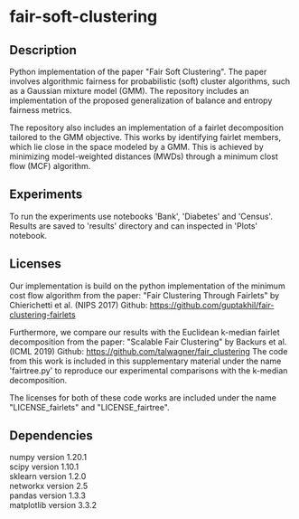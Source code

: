 # fair-soft-clustering

## Description
Python implementation of the paper "Fair Soft Clustering". The paper involves algorithmic fairness for probabilistic (soft) cluster algorithms, such as a Gaussian mixture model (GMM). 
The repository includes an implementation of the proposed generalization of balance and entropy fairness metrics. 

The repository also includes an implementation of a fairlet decomposition tailored to the GMM objective. This works by identifying fairlet members, which lie close in the space modeled by a GMM. This is achieved by minimizing model-weighted distances (MWDs) through a minimum clost flow (MCF) algorithm. 


## Experiments
To run the experiments use notebooks 'Bank', 'Diabetes' and 'Census'. Results are saved to 'results' directory and can inspected in 'Plots' notebook.

## Licenses

Our implementation is build on the python implementation of the minimum cost flow algorithm from the paper:
"Fair Clustering Through Fairlets" by Chierichetti et al. (NIPS 2017)
Github: https://github.com/guptakhil/fair-clustering-fairlets

Furthermore, we compare our results with the Euclidean k-median fairlet decomposition from the paper:
"Scalable Fair Clustering" by Backurs et al. (ICML 2019)
Github: https://github.com/talwagner/fair_clustering
The code from this work is included in this supplementary material under the name 'fairtree.py' to reproduce our experimental comparisons with the k-median decomposition.   

The licenses for both of these code works are included under the name "LICENSE_fairlets" and "LICENSE_fairtree".

## Dependencies

numpy version 1.20.1 \
scipy version 1.10.1 \
sklearn version 1.2.0 \
networkx version 2.5 \
pandas version 1.3.3 \
matplotlib version 3.3.2 
